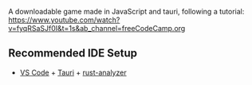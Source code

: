 A downloadable game made in JavaScript and tauri, following a tutorial: 
https://www.youtube.com/watch?v=fyqRSaSJf0I&t=1s&ab_channel=freeCodeCamp.org
## Recommended IDE Setup

- [VS Code](https://code.visualstudio.com/) + [Tauri](https://marketplace.visualstudio.com/items?itemName=tauri-apps.tauri-vscode) + [rust-analyzer](https://marketplace.visualstudio.com/items?itemName=rust-lang.rust-analyzer)
